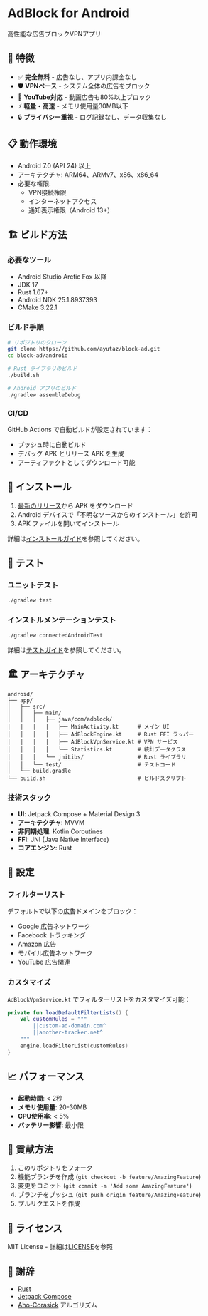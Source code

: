 # AdBlock for Android

高性能な広告ブロックVPNアプリ

## 🚀 特徴

- ✅ **完全無料** - 広告なし、アプリ内課金なし
- 🛡️ **VPNベース** - システム全体の広告をブロック
- 📱 **YouTube対応** - 動画広告も80%以上ブロック
- ⚡ **軽量・高速** - メモリ使用量30MB以下
- 🔒 **プライバシー重視** - ログ記録なし、データ収集なし

## 📋 動作環境

- Android 7.0 (API 24) 以上
- アーキテクチャ: ARM64、ARMv7、x86、x86_64
- 必要な権限:
  - VPN接続権限
  - インターネットアクセス
  - 通知表示権限（Android 13+）

## 🏗️ ビルド方法

### 必要なツール

- Android Studio Arctic Fox 以降
- JDK 17
- Rust 1.67+
- Android NDK 25.1.8937393
- CMake 3.22.1

### ビルド手順

```bash
# リポジトリのクローン
git clone https://github.com/ayutaz/block-ad.git
cd block-ad/android

# Rust ライブラリのビルド
./build.sh

# Android アプリのビルド
./gradlew assembleDebug
```

### CI/CD

GitHub Actions で自動ビルドが設定されています：

- プッシュ時に自動ビルド
- デバッグ APK とリリース APK を生成
- アーティファクトとしてダウンロード可能

## 📱 インストール

1. [最新のリリース](https://github.com/ayutaz/block-ad/releases)から APK をダウンロード
2. Android デバイスで「不明なソースからのインストール」を許可
3. APK ファイルを開いてインストール

詳細は[インストールガイド](../docs/ANDROID_INSTALLATION.md)を参照してください。

## 🧪 テスト

### ユニットテスト

```bash
./gradlew test
```

### インストルメンテーションテスト

```bash
./gradlew connectedAndroidTest
```

詳細は[テストガイド](../docs/ANDROID_TESTING.md)を参照してください。

## 🏛️ アーキテクチャ

```
android/
├── app/
│   ├── src/
│   │   ├── main/
│   │   │   ├── java/com/adblock/
│   │   │   │   ├── MainActivity.kt      # メイン UI
│   │   │   │   ├── AdBlockEngine.kt     # Rust FFI ラッパー
│   │   │   │   ├── AdBlockVpnService.kt # VPN サービス
│   │   │   │   └── Statistics.kt        # 統計データクラス
│   │   │   └── jniLibs/                 # Rust ライブラリ
│   │   └── test/                        # テストコード
│   └── build.gradle
└── build.sh                             # ビルドスクリプト
```

### 技術スタック

- **UI**: Jetpack Compose + Material Design 3
- **アーキテクチャ**: MVVM
- **非同期処理**: Kotlin Coroutines
- **FFI**: JNI (Java Native Interface)
- **コアエンジン**: Rust

## 🔧 設定

### フィルターリスト

デフォルトで以下の広告ドメインをブロック：
- Google 広告ネットワーク
- Facebook トラッキング
- Amazon 広告
- モバイル広告ネットワーク
- YouTube 広告関連

### カスタマイズ

`AdBlockVpnService.kt` でフィルターリストをカスタマイズ可能：

```kotlin
private fun loadDefaultFilterLists() {
    val customRules = """
        ||custom-ad-domain.com^
        ||another-tracker.net^
    """
    engine.loadFilterList(customRules)
}
```

## 📈 パフォーマンス

- **起動時間**: < 2秒
- **メモリ使用量**: 20-30MB
- **CPU使用率**: < 5%
- **バッテリー影響**: 最小限

## 🤝 貢献方法

1. このリポジトリをフォーク
2. 機能ブランチを作成 (`git checkout -b feature/AmazingFeature`)
3. 変更をコミット (`git commit -m 'Add some AmazingFeature'`)
4. ブランチをプッシュ (`git push origin feature/AmazingFeature`)
5. プルリクエストを作成

## 📄 ライセンス

MIT License - 詳細は[LICENSE](../LICENSE)を参照

## 🙏 謝辞

- [Rust](https://www.rust-lang.org/)
- [Jetpack Compose](https://developer.android.com/jetpack/compose)
- [Aho-Corasick](https://github.com/BurntSushi/aho-corasick) アルゴリズム
